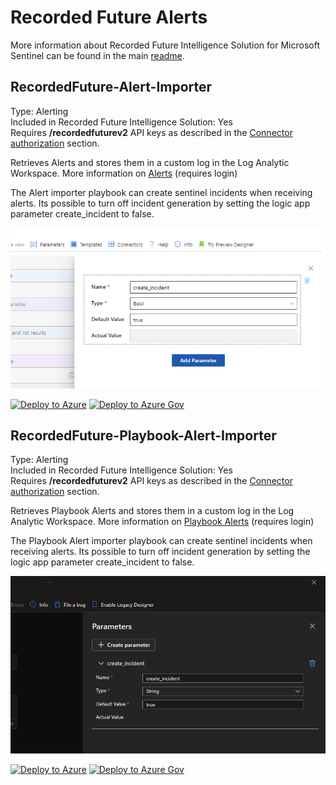# Recorded Future Alerts

More information about Recorded Future Intelligence Solution for Microsoft Sentinel can be found in the main [readme](../readme.md).

## RecordedFuture-Alert-Importer
Type: Alerting\
Included in Recorded Future Intelligence Solution: Yes\
Requires **/recordedfuturev2** API keys as described in the [Connector authorization](../readme.md#connectors-authorization) section. 

Retrieves Alerts and stores them in a custom log in the Log Analytic Workspace. More information on [Alerts](https://support.recordedfuture.com/hc/en-us/articles/115002151327-Setting-up-Event-Alerts) (requires login)

The Alert importer playbook can create sentinel incidents when receiving alerts. Its possible to turn off incident generation by setting the logic app parameter create_incident to false.

![](../Images/2023-08-09-18-05-46.png)

[![Deploy to Azure](https://aka.ms/deploytoazurebutton)](https://portal.azure.com/#create/Microsoft.Template/uri/https%3A%2F%2Fraw.githubusercontent.com%2FAzure%2FAzure-Sentinel%2Fmaster%2FSolutions%2FRecorded%2520Future%2FPlaybooks%2FAlerts%2FRecordedFuture-Alert-Importer%2Fazuredeploy.json)
[![Deploy to Azure Gov](https://aka.ms/deploytoazuregovbutton)](https://portal.azure.us/#create/Microsoft.Template/uri/https%3A%2F%2Fraw.githubusercontent.com%2FAzure%2FAzure-Sentinel%2Fmaster%2FSolutions%2FRecorded%2520Future%2FPlaybooks%2FAlerts%2FRecordedFuture-Alert-Importer%2Fazuredeploy.json)


## RecordedFuture-Playbook-Alert-Importer
Type: Alerting\
Included in Recorded Future Intelligence Solution: Yes\
Requires **/recordedfuturev2** API keys as described in the [Connector authorization](#connectors-authorization) section. 

Retrieves Playbook Alerts and stores them in a custom log in the Log Analytic Workspace. More information on [Playbook Alerts](https://support.recordedfuture.com/hc/en-us/articles/13152506878739-Playbook-Alerting-Rules-) (requires login)

The Playbook Alert importer playbook can create sentinel incidents when receiving alerts. Its possible to turn off incident generation by setting the logic app parameter create_incident to false.

![alt text](create_incident.png)


[![Deploy to Azure](https://aka.ms/deploytoazurebutton)](https://portal.azure.com/#create/Microsoft.Template/uri/https%3A%2F%2Fraw.githubusercontent.com%2FAzure%2FAzure-Sentinel%2Fmaster%2FSolutions%2FRecorded%2520Future%2FPlaybooks%2FAlerts%2FRecordedFuture-Playbook-Alert-Importer%2Fazuredeploy.json)
[![Deploy to Azure Gov](https://aka.ms/deploytoazuregovbutton)](https://portal.azure.us/#create/Microsoft.Template/uri/https%3A%2F%2Fraw.githubusercontent.com%2FAzure%2FAzure-Sentinel%2Fmaster%2FSolutions%2FRecorded%2520Future%2FPlaybooks%2FAlerts%2FRecordedFuture-Playbook-Alert-Importer%2Fazuredeploy.json)

